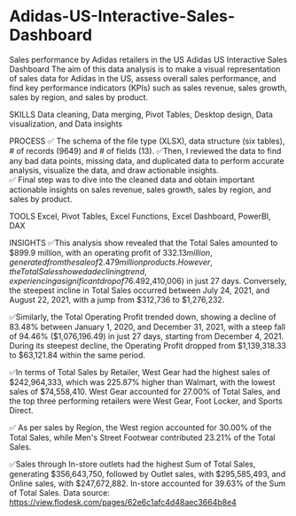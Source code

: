 # Adidas-US-Interactive-Sales-Dashboard
Sales performance by Adidas retailers in the US
Adidas US Interactive Sales Dashboard
The aim of this data analysis is to make a visual representation of sales data for Adidas in the US, assess overall sales performance, and find key performance indicators (KPIs) such as sales revenue, sales growth, sales by region, and sales by product.

SKILLS
Data cleaning, Data merging, Pivot Tables, Desktop design, Data visualization, and Data insights

PROCESS
✅ The schema of the file type (XLSX), data structure (six tables), # of records (9649) and # of fields (13).
✅Then, I reviewed the data to find any bad data points, missing data, and duplicated data to perform accurate analysis, visualize the data, and draw actionable insights.  
✅ Final step was to dive into the cleaned data and obtain important actionable insights on sales revenue, sales growth, sales by region, and sales by product.

TOOLS
Excel, Pivot Tables, Excel Functions, Excel Dashboard, PowerBI, DAX

INSIGHTS
✅This analysis show revealed that the Total Sales amounted to $899.9 million, with an operating profit of $332.13 million, generated from the sale of 2.479 million products. However, the Total Sales showed a declining trend, experiencing a significant drop of 76.49% between January 1, 2020, and December 31, 2021. The decline in sales was more pronounced from December 4, 2021, falling by 92.38% ($2,410,006) in just 27 days. Conversely, the steepest incline in Total Sales occurred between July 24, 2021, and August 22, 2021, with a jump from $312,736 to $1,276,232.

✅Similarly, the Total Operating Profit trended down, showing a decline of 83.48% between January 1, 2020, and December 31, 2021, with a steep fall of 94.46% ($1,076,196.49) in just 27 days, starting from December 4, 2021. During its steepest decline, the Operating Profit dropped from $1,139,318.33 to $63,121.84 within the same period.

✅In terms of Total Sales by Retailer, West Gear had the highest sales of $242,964,333, which was 225.87% higher than Walmart, with the lowest sales of $74,558,410. West Gear accounted for 27.00% of Total Sales, and the top three performing retailers were West Gear, Foot Locker, and Sports Direct.

✅ As per sales by Region, the West region accounted for 30.00% of the Total Sales, while Men's Street Footwear contributed 23.21% of the Total Sales.

✅Sales through In-store outlets had the highest Sum of Total Sales, generating $356,643,750, followed by Outlet sales, with $295,585,493, and Online sales, with $247,672,882. In-store accounted for 39.63% of the Sum of Total Sales.
Data source: https://view.flodesk.com/pages/62e6c1afc4d48aec3664b8e4 


